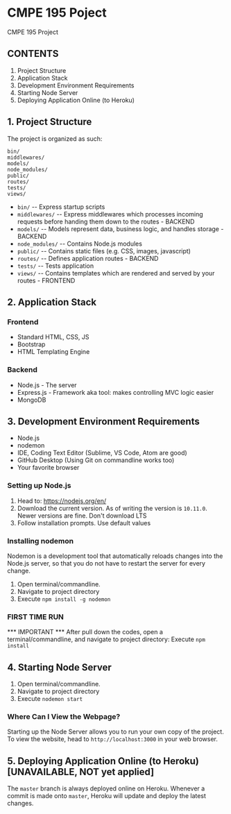 # CMPE 195 Poject
CMPE 195 Project

## CONTENTS
1. Project Structure
2. Application Stack
3. Development Environment Requirements
4. Starting Node Server
5. Deploying Application Online (to Heroku)

## 1. Project Structure
The project is organized as such:

```
bin/
middlewares/
models/
node_modules/
public/
routes/
tests/
views/
```
- `bin/` -- Express startup scripts
- `middlewares/` -- Express middlewares which processes incoming requests before handing them down to the routes - BACKEND
- `models/` -- Models represent data, business logic, and handles storage - BACKEND
- `node_modules/` -- Contains Node.js modules
- `public/` -- Contains static files (e.g. CSS, images, javascript)
- `routes/` -- Defines application routes - BACKEND 
- `tests/` -- Tests application
- `views/` -- Contains templates which are rendered and served by your routes - FRONTEND 

## 2. Application Stack

### Frontend
- Standard HTML, CSS, JS
- Bootstrap
- HTML Templating Engine

### Backend
- Node.js     - The server
- Express.js  - Framework aka tool: makes controlling MVC logic easier  
- MongoDB 

## 3. Development Environment Requirements
- Node.js
- nodemon
- IDE, Coding Text Editor (Sublime, VS Code, Atom are good)
- GitHub Desktop (Using Git on commandline works too)
- Your favorite browser

### Setting up Node.js
1. Head to: https://nodejs.org/en/
2. Download the current version. As of writing the version is `10.11.0`. Newer versions are fine. Don't download LTS
3. Follow installation prompts. Use default values

### Installing nodemon
Nodemon is a development tool that automatically reloads changes into the Node.js server, so that you do not have to restart the server for every change.
1. Open terminal/commandline.
2. Navigate to project directory
3. Execute `npm install -g nodemon`

### FIRST TIME RUN
*** IMPORTANT ***
After pull down the codes, open a terminal/commandline, and navigate to project directory:
Execute `npm install`

## 4. Starting Node Server
1. Open terminal/commandline.
2. Navigate to project directory
3. Execute `nodemon start`

### Where Can I View the Webpage?
Starting up the Node Server allows you to run your own copy of the project. To view the website, head to `http://localhost:3000` in your web browser.

## 5. Deploying Application Online (to Heroku) [UNAVAILABLE, NOT yet applied]
The `master` branch is always deployed online on Heroku. Whenever a commit is made onto `master`, Heroku will update and deploy the latest changes.